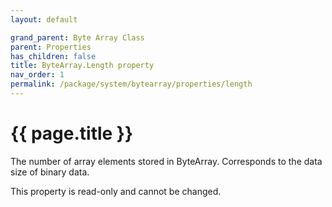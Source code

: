 ```yaml
---
layout: default

grand_parent: Byte Array Class
parent: Properties
has_children: false
title: ByteArray.Length property
nav_order: 1
permalink: /package/system/bytearray/properties/length
---
```

# {{ page.title }}

The number of array elements stored in ByteArray. Corresponds to the data size of binary data.

This property is read-only and cannot be changed.